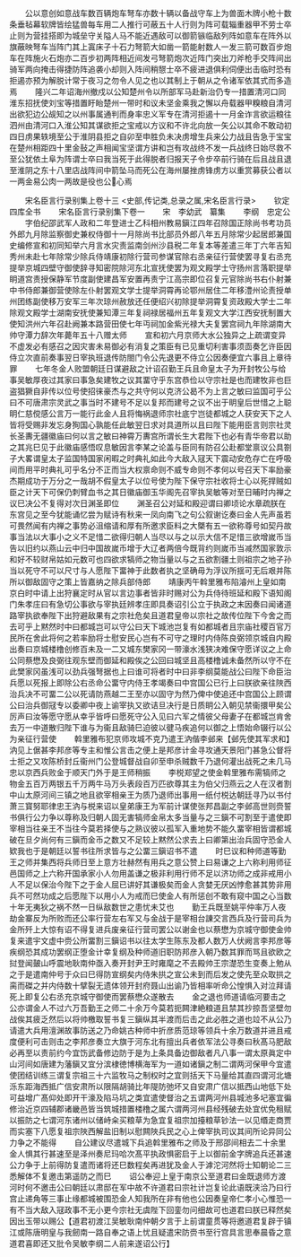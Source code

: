 <!-- { "loadSidebar": true } -->
　　公以意创如意战车数百辆炮车弩车亦数十辆以备战守车上为兽面木牌小枪十数条垂毡幕软牌皆绘猛兽每车用二人推行可蔽五十人行则为阵可载辎重器甲不劳士卒止则为营挂搭即为城垒守关隘人马不能近遇敌可以御箭镞临敌列阵如意车在阵外以旗蔽映弩车当阵门其上寘床子十石力弩箭大如凿一箭能射数人一发三箭可数百步炮车在阵施火石炮亦二百步初两阵相近间发弓弩箭炮次近阵门突出刀斧枪手交阵间出骑军两向掩击得捷防阵追袭小却则入阵间稍憇士卒不疲进退俱利伺便出击临时恐有拒遏亦预为解脱计常于夜习之勿令人见之也以其制上于朝从之令诸军依其式而多造焉
　　隆兴二年诏海州撤戍以公知楚州令以所部军马赴新治仍专一措置清河口同淮东招抚使刘宝等措置盱眙楚州一带时和议未坚金乘我之懈以舟载器甲糗粮自清河出欲犯边公觇知之以州事属通判而身率忠义军专在清河拒遏十一月金诈言欲运粮往泗州由清河口入淮公知其谋欲拒之宝戒以方议和不许北向放一矢公以其命不敢动初四日虏果轶境至公于淮阴县拒之自卯至申胜负未决虏增生兵来公力战且告急于宝宝在楚州相距四十里金鼔之声相闻宝坚谓方讲和岂有攻战终不发一兵战终日始尽救不至公犹依土阜为阵谓士卒曰我当死于此得脱者归报天子令步卒前行骑在后且战且退至淮阴之东十八里店战阵间中箭坠马而死公在海州屡挫虏锋虏方以重赏募获公者以一两金易公肉一两故是役也公心焉















　　宋名臣言行录别集上卷十三
<史部,传记类,总录之属,宋名臣言行录>
　　钦定四库全书
　　宋名臣言行录别集下卷一
　　宋　李幼武　纂集
　　李纲　忠定公
　　字伯纪邵武军人政和二年登进士乙科相州教易鎭江四年召除国正除尚书考功员外郎九月除监察御史兼权侍御十一月除尚书比部员外郎八年五月除常少起居郎兼国史编修宣和初同知举六月言水灾责监南剑州沙县税二年复本等差遣三年丁六年吉知秀州未赴七年除常少除兵侍靖康初除行营司参谋官除右丞亲征行营使罢寻复右丞充提举京城四壁守御使辞寻知密院除河东北宣抚使罢为观文殿学士守扬州言落职提举眀道宫责授保静军节度副使建昌军安置再责宁江高宗即位召复元官除尚书右仆射兼中书侍郎兼御营使除左仆射罢观文学士提举洞霄再论鄂州居住二年移澧州论责授单州团练副使移万安军三年次琼州赦放还任便绍兴初除提举洞霄复资政殿大学士二年除观文殿学士湖南安抚使兼知潭三年复祠禄居福州五年复观文大学江西安抚制置大使知洪州六年召赴阙兼本路营田使七年丏祠加金紫光禄大夫复罢宫祠九年除湖南大帅守潭力辞次年薨年五十八赠太师
　　宣和初六月京师大水公独异之上疏谓变异不虚发必有感召之因灾害未易御必有消复之策臣有已见重切利害事须靣奏乞许臣因侍立次直前奏事翌日宰执班退传防閤门令公先退更不侍立公因奏便宜六事且上章待罪
　　七年冬金人败盟朝廷日谋避敌之计诏召勤王兵且命皇太子为开封牧公与给事吴敏厚夜过其家曰事急矣建牧之议其畱守乎东宫恭俭以守宗社是也而建牧非也巨盗猖獗自非传以位号使招徕豪杰与之共守何以克济公曷不为上言之敏曰监国可乎公曰不可唐肃宗灵武之事当时不建号不足以复邦而建号之议不出于眀皇后世惜之上聪眀仁慈傥感公言万一能行此金人且将悔祸退师宗社底宁岂徒都城之人获安天下之人皆将受赐非发忘身狥国心孰能任此敏翌日求对具道所以且曰陛下能用臣言则宗社灵长圣夀无疆徽庙曰何以言之敏曰神霄万夀宫所谓长生大君陛下也必有青华帝君以助之其兆巳见于此徽庙感悟叹息敏因言李某之论盖与臣同有防召公赴都堂禀议公具劄子大畧谓皇太子监国特国家闲暇之时典礼如此今大敌入冦天下震动安危存亡在呼吸间而用平时典礼可乎名分不正而当大权禀命则不威专命则不孝何以号召天下率励豪杰期成功于万分之一哉胡不假皇太子以位号使为陛下保守宗社收将士心以死捍贼如臣之计天下可保仍刺臂血书之其日徽庙御玉华阁先召宰执吴敏等对至日晡时内禅之议巳决公不复得对次日渊圣即位
　　渊圣召公对延和殿迎谓曰卿顷论水章疏朕在东宫见之至今犹能诵忆尝为赋诗有秋来一凤向南飞之句公叙谢讫奏曰金人先声虽若可畏然闻有内禅之事势必沮缩请和厚有所邀求臣料之大槩有五一欲称尊号如契丹故事当法以大事小之义不足惜二欲得归朝人当尽以与之以示大信不足惜三欲增嵗币当告以旧约以燕山云中归中国故嵗币增于大辽者两倍今既背约则嵗币当减然国家敦示和好不较财帛姑如元数可也四欲求犒师之物当量以与之五欲割疆土则祖宗之地子孙当以死守不可以尺寸与人愿陛下畱神于此数者执之坚确毋为浮议所揺可无后艰并陈所以御敌固守之策上皆嘉纳之除兵部侍郎
　　靖康丙午斡里雅布陷濬州上皇如南京白时中请上出狩襄定时从官以言边事者皆非时赐对公为兵侍待班延和殿下语知阁门朱孝庄曰有急切公事欲与宰执廷辨孝庄即具奏诏引公立于执政之末因奏曰闻诸道路宰执欲奉陛下出狩避敌果有之宗社危矣且道君皇帝以宗社之故传位陛下今舍之而去可乎上黙然时中曰都城岂可以守公曰天下城池岂复有如都城者且宗庙社稷百官万民所在舍此将何之若率励将士慰安民心岂有不可守之理时内侍陈良弼领京城自内殿出奏曰京城楼橹创修百未及一二又城东樊家冈一带濠水浅狭决难保守愿详议之上命公同蔡懋及良弼往观东壁而御延和殿俟之公回曰城坚且高楼橹诚未备然所以守不在此樊家冈虽浅可以劲兵强弩据也上曰谁可将者时中曰非李纲莫能战公曰陛下命臣治兵愿以死报上即除公右丞命公畱守内侍王孝竭奏曰中宫国公已行上曰朕欲亲往陜西治兵决不可畱二公以死请防燕越二王至亦以固守为然乃俾中使追还中宫国公上顾谓公曰治兵御冦专以委卿中夜上谕宰执又欲诘旦决行是日质眀公入朝见禁衞擐甲矣公厉声曰汝等愿守愿从幸乎皆呼曰愿死守公入见曰六军之情彼父母妻子在都城岂肯舍去万一中道散归陛下谁与为衞且敌骑巳迫彼以徤马疾追何以御之上悟始命辍行以公为亲征行营使
　　斡里雅布犯京师攻城不克乃遣王汭偕李邺来【邺先使其军求和】汭见上倨甚李邦彦等专主和惟公言击之便上是邦彦计金寻攻通天景阳门甚急公督将士拒之又攻陈桥封丘衞州门公登城督战自卯至申杀贼数千乃退何灌出战死之未几马忠以京西兵败金于顺天门外于是王师稍振
　　李棁郑望之使金斡里雅布需犒师之物金五百万两银五千万两牛马万头表段百万匹欲尊其主为伯父归燕云之人在汉者割中山太原河间三镇之地且欲宰相亲王为质乃退师出事用一纸付棁达朝廷寻乃以书付萧三寳努耶律忠王汭与棁来诏以皇弟康王为军前计谋使张邦昌副之李邺高世则赍誓书俱行公力争以尊称及归朝人固无害犒师金帛太多当量与之三鎭不可割至于遣使即宰相当往亲王不当往今莫若择使与之熟议彼以孤军入重地势不能久畱宰相皆谓都城破在旦夕尚何有三鎭而金币之数又不足较上黙然公求去上曰卿第出治兵固守恐金人欵我也于是朝廷以誓书往所求皆与之公畱三鎭诏书不遣
　　时巳议和种师道等勤王之师并集西将兵师日至上意方壮赫然有用兵之意公赞上曰易谦之上六称利用师征邑国师之上六称开国承家小人勿用盖谦之极非利用行师不足以济功师之成非戒用小人不足以保治今陛下之于金人屈已讲好其谦极矣而金人贪婪无厌凶悖愈甚其势非用兵不可然功成之后愿陛下以用小人为戒而巳使金人有所惩创不敢有窥中国之心当数十年无夷狄之祸不然一日纵敌数世之患忧未艾也
　　勤王兵既至姚平仲率万人夜劫金寨反为所败而还公率行营左右军又与金战于是宰相台諌交言西兵及行营司兵为金所歼上大惊有诏不得复进兵废亲征行营司罢公以谢金也以蔡懋为京城守御使金帅复来遣宇文虚中赍公所畱割三鎭诏书以往太学生陈东及都人数万人伏阙言李邦彦等疾纲恐其成功罢纲正堕金计幸复纲及种师道旧职防邦彦入朝乃数其罪而骂且欲欧之挝登闻皷山呼震地耿南仲亟入奏开封尹王时雍麾之不去殿帅王宗濋恐生变奏上勉从之于是遣南仲号于众曰巳得防宣纲矣内侍朱拱之宣公未到而后发之使先至众取拱之脔而磔之并内侍数十擘裂无遗体领开封府聂山出谕乃皆相率听命公惶惧入对泣拜请死上即复公右丞充京城守御使而罢蔡懋众遂散去
　　金之退也师道请临河要击之公亦谓金人不过六万吾勤王之师二十余万今莫若扼闗津絶粮道且禁其抄掠吾坚壁勿战俟其疲乏然后以将帅檄取誓书复三鎭纵其半渡而后击之此必胜之道也竝不从公乃请遣大兵用澶渊故事防送之乃命姚古种师中折彦质范琼等领兵十余万数道并进且戒度便利可击则击之李邦彦奏立大旗于河东北有擅出兵者依军法公寻奏曰秋髙马肥敌必再至以责前约今宜饬武备修边防于是为上条具备边御敌者凡八事一谓太原眞定中山河间如唐建为藩鎭又宜分滨棣徳博横海军为一道如诸鎭之制二谓两河保甲今宜遣使团结训练三谓复宗祖三十六监牧马之制权时之宜则括天下马量给其直四谓河北塘泺东距海西抵广信安肃所以限隔胡骑比年隄防弛坏又自安肃广信以抵西山地低下处可益增广髙仰处即开干濠及陷马坑之类宜遣使督治之五谓两河州县城池多圮塞宜徧修治近京四辅郡诸畿邑皆当筑城措置楼橹之属六谓两河州县经残破去处宜优免租赋以振防之七谓河东诸州以储峙籴买粮草为急宜复祖宗加擡粮草钞法一以见缗走商贾而实塞下八愿复祖宗陜西解盐旧制以慰闗陜兵民之心上俾宰执司议其间所论异同公力争之不能得
　　自公建议尽遣城下兵追斡里雅布之师及于邢邵间相去二十余里金人惧其行甚速至是泽州奏尼玛哈次髙平执政惧密启于上以御前金字牌追兵还甚速公力争于上前得防复遣而诸将还巳数程矣再进犹及金人于滹沱河然将士知朝论二三悉解体不复邀击第遥防之而巳
　　诏公奉迎上皇于南京公至道君曰金既退师方渡河时何不邀击公曰朝廷以肃邸在军中故不许道君曰宗社计岂复论此语既浃洽乃曰行宫止递角等三事止缘都城被围恐金人知我所在非有他也公因奏皇帝仁孝小心惟恐一有不当大敌入冦政事不无小更今宗社无虞陛下回銮勿问细故可也道君曰朕已释然矣因出玉带以赐公【道君初渡江吴敏耿南仲朝夕言于上前谓童贯等将邀道君复辟于镇江或陈唐明皇与我劒南一路自奉之语上忧且疑遣宋防赍书至行宫具言思奉晨昏之意道君喜即还又批令吴敏李纲二人前来遂诏公行】
